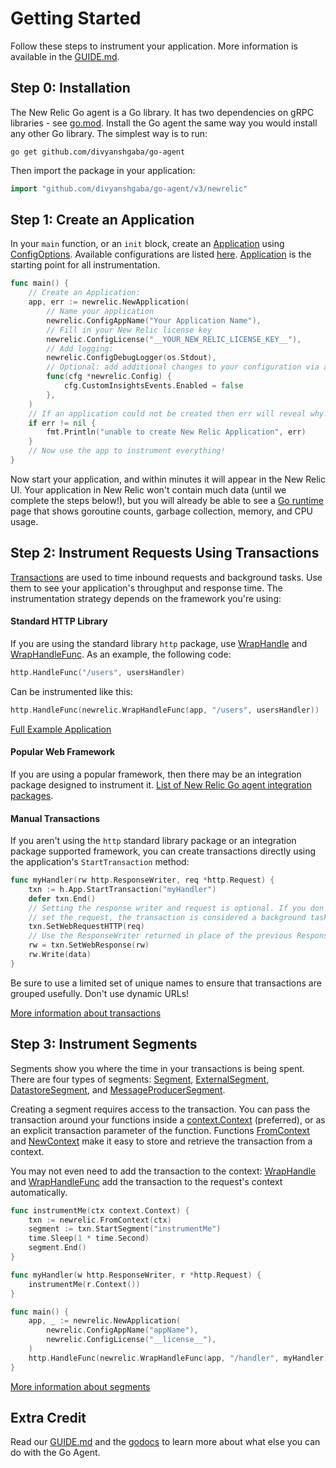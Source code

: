 # Getting Started

Follow these steps to instrument your application.  More information is
available in the [GUIDE.md](GUIDE.md).

## Step 0: Installation

The New Relic Go agent is a Go library. It has two dependencies on gRPC
libraries - see [go.mod](v3/go.mod). Install the Go agent the same way you
would install any other Go library. The simplest way is to run:

```
go get github.com/divyanshgaba/go-agent
```

Then import the package in your application:
```go
import "github.com/divyanshgaba/go-agent/v3/newrelic"
```

## Step 1: Create an Application

In your `main` function, or an `init` block, create an
[Application](https://godoc.org/github.com/divyanshgaba/go-agent/v3/newrelic/#Application) using
 [ConfigOptions](https://godoc.org/github.com/divyanshgaba/go-agent/v3/newrelic/#ConfigOption).
 Available configurations are listed [here](https://godoc.org/github.com/divyanshgaba/go-agent/v3/newrelic/#Config).
[Application](https://godoc.org/github.com/divyanshgaba/go-agent/v3/newrelic/#Application) is the
starting point for all instrumentation.

```go
func main() {
    // Create an Application:
    app, err := newrelic.NewApplication(
        // Name your application
        newrelic.ConfigAppName("Your Application Name"),
        // Fill in your New Relic license key
        newrelic.ConfigLicense("__YOUR_NEW_RELIC_LICENSE_KEY__"),
        // Add logging:
        newrelic.ConfigDebugLogger(os.Stdout),
        // Optional: add additional changes to your configuration via a config function:
        func(cfg *newrelic.Config) {
            cfg.CustomInsightsEvents.Enabled = false
        },
    )
    // If an application could not be created then err will reveal why.
    if err != nil {
        fmt.Println("unable to create New Relic Application", err)
    }
    // Now use the app to instrument everything!
}
```

Now start your application, and within minutes it will appear in the New Relic
UI.  Your application in New Relic won't contain much data (until we complete
the steps below!), but you will already be able to see a
[Go runtime](https://docs.newrelic.com/docs/agents/go-agent/features/go-runtime-page-troubleshoot-performance-problems)
page that shows goroutine counts, garbage collection, memory, and CPU usage.

## Step 2: Instrument Requests Using Transactions

[Transactions](https://godoc.org/github.com/divyanshgaba/go-agent/v3/newrelic/#Transaction) are
used to time inbound requests and background tasks.  Use them to see your
application's throughput and response time.  The instrumentation strategy
depends on the framework you're using:

#### Standard HTTP Library

If you are using the standard library `http` package, use
[WrapHandle](https://godoc.org/github.com/divyanshgaba/go-agent/v3/newrelic/#WrapHandle) and
[WrapHandleFunc](https://godoc.org/github.com/divyanshgaba/go-agent/v3/newrelic/#WrapHandleFunc).
As an example, the following code:

```go
http.HandleFunc("/users", usersHandler)
```
Can be instrumented like this:
```go
http.HandleFunc(newrelic.WrapHandleFunc(app, "/users", usersHandler))
```

[Full Example Application](./v3/examples/server/main.go)

#### Popular Web Framework

If you are using a popular framework, then there may be an integration package
designed to instrument it.  [List of New Relic Go agent integration packages](./README.md#integrations).

#### Manual Transactions

If you aren't using the `http` standard library package or an
integration package supported framework, you can create transactions
directly using the application's `StartTransaction` method:

```go
func myHandler(rw http.ResponseWriter, req *http.Request) {
    txn := h.App.StartTransaction("myHandler")
    defer txn.End()
    // Setting the response writer and request is optional. If you don't
    // set the request, the transaction is considered a background task.
    txn.SetWebRequestHTTP(req)
    // Use the ResponseWriter returned in place of the previous ResponseWriter
    rw = txn.SetWebResponse(rw)
    rw.Write(data)
}
```

Be sure to use a limited set of unique names to ensure that transactions are
grouped usefully.  Don't use dynamic URLs!

[More information about transactions](GUIDE.md#transactions)

## Step 3: Instrument Segments

Segments show you where the time in your transactions is being spent.  There are
four types of segments:
[Segment](https://godoc.org/github.com/divyanshgaba/go-agent/v3/newrelic/#Segment),
[ExternalSegment](https://godoc.org/github.com/divyanshgaba/go-agent/v3/newrelic/#ExternalSegment),
[DatastoreSegment](https://godoc.org/github.com/divyanshgaba/go-agent/v3/newrelic/#DatastoreSegment),
and
[MessageProducerSegment](https://godoc.org/github.com/divyanshgaba/go-agent/v3/newrelic/#MessageProducerSegment).

Creating a segment requires access to the transaction.  You can pass the
transaction around your functions inside
a [context.Context](https://golang.org/pkg/context/#Context) (preferred), or as an explicit transaction
parameter of the function.  Functions
[FromContext](https://godoc.org/github.com/divyanshgaba/go-agent/v3/newrelic/#FromContext)
and [NewContext](https://godoc.org/github.com/divyanshgaba/go-agent/v3/newrelic/#NewContext) make it
easy to store and retrieve the transaction from a context.

You may not even need to add the transaction to the context:
[WrapHandle](https://godoc.org/github.com/divyanshgaba/go-agent/v3/newrelic/#WrapHandle) and
[WrapHandleFunc](https://godoc.org/github.com/divyanshgaba/go-agent/v3/newrelic/#WrapHandleFunc)
add the transaction to the request's context automatically.

```go
func instrumentMe(ctx context.Context) {
    txn := newrelic.FromContext(ctx)
    segment := txn.StartSegment("instrumentMe")
    time.Sleep(1 * time.Second)
    segment.End()
}

func myHandler(w http.ResponseWriter, r *http.Request) {
    instrumentMe(r.Context())
}

func main() {
    app, _ := newrelic.NewApplication(
        newrelic.ConfigAppName("appName"),
        newrelic.ConfigLicense("__license__"),
    )
    http.HandleFunc(newrelic.WrapHandleFunc(app, "/handler", myHandler))
}
```

[More information about segments](GUIDE.md#segments)

## Extra Credit

Read our [GUIDE.md](GUIDE.md) and the
[godocs](https://godoc.org/github.com/divyanshgaba/go-agent/v3/newrelic) to learn more about
what else you can do with the Go Agent.
